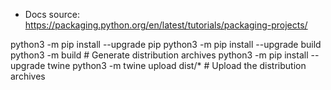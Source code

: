 * Docs source: https://packaging.python.org/en/latest/tutorials/packaging-projects/


python3 -m pip install --upgrade pip
python3 -m pip install --upgrade build
python3 -m build                            # Generate distribution archives
python3 -m pip install --upgrade twine
python3 -m twine upload dist/*              # Upload the distribution archives

